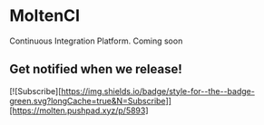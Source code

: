 # MoltenCI
Continuous Integration Platform. Coming soon

## Get notified when we release!


[![Subscribe][https://img.shields.io/badge/style-for--the--badge-green.svg?longCache=true&N=Subscribe]][https://molten.pushpad.xyz/p/5893]
